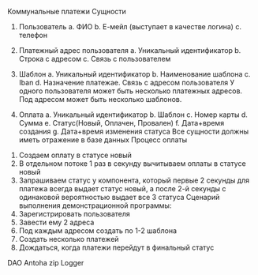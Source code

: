 Коммунальные платежи
Сущности
1. Пользователь
a. ФИО
b. Е-мейл (выступает в качестве логина)
c. телефон
2. Платежный адрес пользователя
a. Уникальный идентификатор
b. Строка с адресом
c. Связь с пользователем

3. Шаблон
a. Уникальный идентификатор
b. Наименование шаблона
c. Iban
d. Назначение платежаe.
Связь с адресом пользователя
У одного пользователя может быть несколько платежных адресов. Под адресом может
быть несколько шаблонов.
4. Оплата
a. Уникальный идентификатор
b. Шаблон
c. Номер карты
d. Сумма
e. Статус(Новый, Оплачен, Провален)
f. Дата+время создания
g. Дата+время изменения статуса
Все сущности должны иметь отражение в базе данных
Процесс оплаты
1) Создаем оплату в статусе новый
2) В отдельном потоке 1 раз в секунду вычитываем оплаты в статусе новый
3) Запрашиваем статус у компонента, который первые 2 секунды для платежа
всегда выдает статус новый, а после 2-й секунды с одинаковой вероятностью
выдает все 3 статуса
Сценарий выполнения демонстрационной программы:
1) Зарегистрировать пользователя
2) Завести ему 2 адреса
3) Под каждым адресом создать по 1-2 шаблона
4) Создать несколько платежей
5) Дождаться, когда платежи перейдут в финальный статус



DAO Antoha zip
Logger

